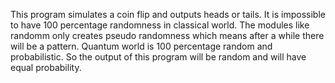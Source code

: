 This program simulates a coin flip and outputs heads or tails. It is impossible to have 100 percentage randomness in classical world. The modules like randomm only creates pseudo randomness which means after a while there will be a pattern. Quantum world is 100 percentage random and probabilistic. So the output of this program will be random and will have equal probability.
